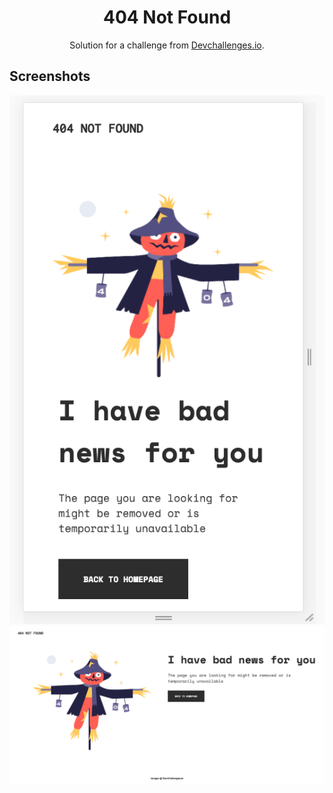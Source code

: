 <!-- Please update value in the {}  -->

<h1 align="center">404 Not Found</h1>

<div align="center">
   Solution for a challenge from  <a href="http://devchallenges.io" target="_blank">Devchallenges.io</a>.
</div>

## Screenshots

![screenshot-mobile](https://raw.githubusercontent.com/tacigar/404-Not-Found/master/screenshots/screenshot-mobile.png)
![screenshot](https://raw.githubusercontent.com/tacigar/404-Not-Found/master/screenshots/screenshot.png)
